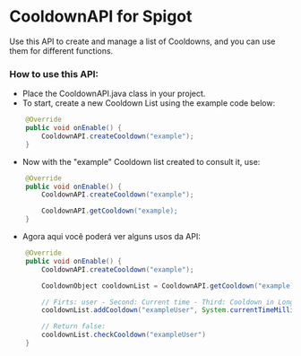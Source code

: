 # CooldownAPI for Spigot
Use this API to create and manage a list of Cooldowns, and you can use them for different functions.

### How to use this API:
* Place the CooldownAPI.java class in your project.
* To start, create a new Cooldown List using the example code below:
```Java
    @Override
    public void onEnable() {
        CooldownAPI.createCooldown("example");
    }
```
* Now with the "example" Cooldown list created to consult it, use:
```Java
    @Override
    public void onEnable() {
        CooldownAPI.createCooldown("example");

        CooldownAPI.getCooldown("example);
    }
```
* Agora aqui você poderá ver alguns usos da API:
```Java
    @Override
    public void onEnable() {
        CooldownAPI.createCooldown("example");

        CooldownObject cooldownList = CooldownAPI.getCooldown("example);

        // Firts: user - Second: Current time - Third: Cooldown in Long (Miliseconds)
        cooldownList.addCooldown("exampleUser", System.currentTimeMillis(), 1000L)

        // Return false: 
        cooldownList.checkCooldown("exampleUser") 
    }
```
